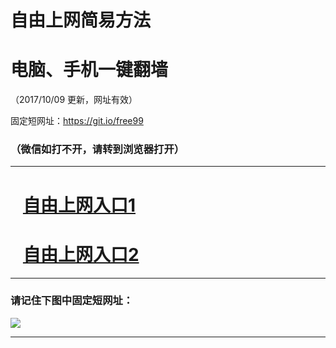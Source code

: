 ﻿# 自由上网简易方法

# 电脑、手机一键翻墙

（2017/10/09 更新，网址有效）

固定短网址：https://git.io/free99

### （微信如打不开，请转到浏览器打开）


***





# &nbsp;&nbsp; <a href="http://ft1610322207.fwq-tz-1001.info/fwqtz01.html?t=10090019897 " target="_blank">自由上网入口1</a>
# &nbsp;&nbsp; <a href="http://ft1460714926.fwq-tz-1002.info/fwqtz02.html?t=100900128453 " target="_blank">自由上网入口2</a>
***

### 请记住下图中固定短网址：

<img src="https://s3-us-west-2.amazonaws.com/fwq-1001/yjfq-20170905okok.png" /> 


***

